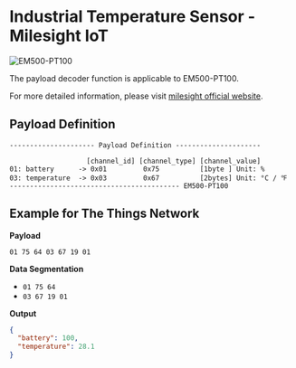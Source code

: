 # Industrial Temperature Sensor - Milesight IoT

![EM500-PT100](EM500-PT100.png)

The payload decoder function is applicable to EM500-PT100.

For more detailed information, please visit [milesight official website](https://www.milesight-iot.com).

## Payload Definition

```
--------------------- Payload Definition ---------------------

                   [channel_id] [channel_type] [channel_value]
01: battery      -> 0x01         0x75          [1byte ] Unit: %
03: temperature  -> 0x03         0x67          [2bytes] Unit: °C / ℉
------------------------------------------ EM500-PT100
```

## Example for The Things Network

**Payload**

```
01 75 64 03 67 19 01
```

**Data Segmentation**

- `01 75 64`
- `03 67 19 01`

**Output**

```json
{
  "battery": 100,
  "temperature": 28.1
}
```
